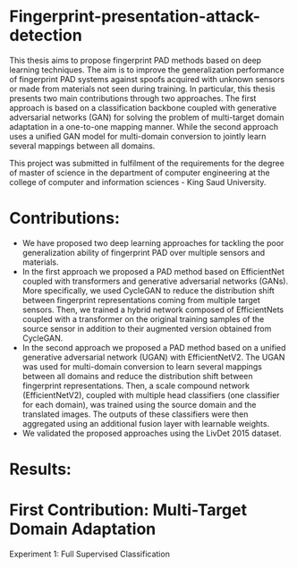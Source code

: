 # Fingerprint-presentation-attack-detection
This thesis aims to propose fingerprint PAD methods based on deep learning techniques. The aim is to improve the generalization performance of fingerprint PAD systems against spoofs acquired with unknown sensors or made from materials not seen during training. In particular, this thesis presents two main contributions through two approaches. The first approach is based on a classification backbone coupled with generative adversarial networks (GAN) for solving the problem of multi-target domain adaptation in a one-to-one mapping manner. While the second approach uses a unified GAN model for multi-domain conversion to jointly learn several mappings between all domains.

This project was submitted in fulfilment of the requirements for the degree of master of science in the department of computer engineering at the college of computer and information sciences - King Saud University.

# Contributions: 
-	We have proposed two deep learning approaches for tackling the poor generalization ability of fingerprint PAD over multiple sensors and materials.
-	In the first approach we proposed a PAD method based on EfficientNet coupled with transformers and generative adversarial networks (GANs). More specifically, we used CycleGAN to reduce the distribution shift between fingerprint representations coming from multiple target sensors. Then, we trained a hybrid network composed of EfficientNets coupled with a transformer on the original training samples of the source sensor in addition to their augmented version obtained from CycleGAN. 
-	In the second approach we proposed a PAD method based on a unified generative adversarial network (UGAN) with EfficientNetV2. The UGAN was used for multi-domain conversion to learn several mappings between all domains and reduce the distribution shift between fingerprint representations. Then, a scale compound network (EfficientNetV2), coupled with multiple head classifiers (one classifier for each domain), was trained using the source domain and the translated images. The outputs of these classifiers were then aggregated using an additional fusion layer with learnable weights. 
-	We validated the proposed approaches using the LivDet 2015 dataset.

# Results: 
# First Contribution:  Multi-Target Domain Adaptation
Experiment 1: Full Supervised Classification 
